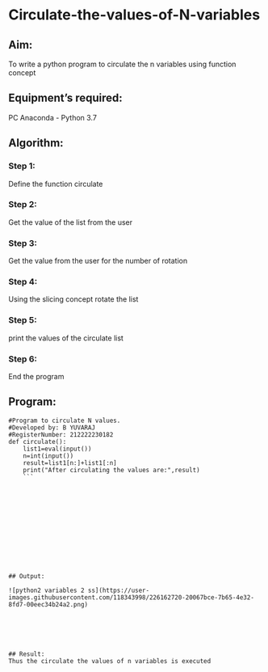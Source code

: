 # Circulate-the-values-of-N-variables
## Aim:
To write a python program to circulate the n variables using function concept
## Equipment’s required:
PC
Anaconda - Python 3.7
## Algorithm: 
### Step 1: 
Define the function circulate
### Step 2: 
Get the value of the list from the user
### Step 3:
Get the value from the user for the number of rotation
### Step 4:
Using the slicing concept rotate the list
### Step 5: 
print the values of the circulate list
### Step 6:
End the program
## Program:
```
#Program to circulate N values.
#Developed by: B YUVARAJ
#RegisterNumber: 212222230182
def circulate():
    list1=eval(input())
    n=int(input())
    result=list1[n:]+list1[:n]
    print("After circulating the values are:",result)
    ```
    
    
    
    
    
    
    






## Output:

![python2 variables 2 ss](https://user-images.githubusercontent.com/118343998/226162720-20067bce-7b65-4e32-8fd7-00eec34b24a2.png)


 



## Result:
Thus the circulate the values of n variables is executed
